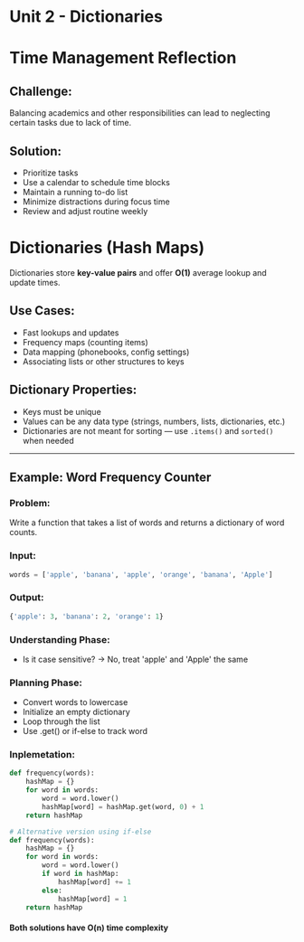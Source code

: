 # Unit 2 - Dictionaries

# Time Management Reflection

## Challenge:
Balancing academics and other responsibilities can lead to neglecting certain tasks due to lack of time.

## Solution:
- Prioritize tasks
- Use a calendar to schedule time blocks
- Maintain a running to-do list
- Minimize distractions during focus time
- Review and adjust  routine weekly

# Dictionaries (Hash Maps)

Dictionaries store **key-value pairs** and offer **O(1)** average lookup and update times.

## Use Cases:
- Fast lookups and updates
- Frequency maps (counting items)
- Data mapping (phonebooks, config settings)
- Associating lists or other structures to keys

## Dictionary Properties:
- Keys must be unique
- Values can be any data type (strings, numbers, lists, dictionaries, etc.)
- Dictionaries are not meant for sorting — use `.items()` and `sorted()` when needed

---

## Example: Word Frequency Counter

### Problem:
Write a function that takes a list of words and returns a dictionary of word counts.

### Input:
```python
words = ['apple', 'banana', 'apple', 'orange', 'banana', 'Apple']
```

### Output:
```python
{'apple': 3, 'banana': 2, 'orange': 1}
```

### Understanding Phase: 
- Is it case sensitive? → No, treat 'apple' and 'Apple' the same

### Planning Phase:
- Convert words to lowercase
- Initialize an empty dictionary
- Loop through the list
- Use .get() or if-else to track word 

### Inplemetation:
```python
def frequency(words):
    hashMap = {}
    for word in words:
        word = word.lower()
        hashMap[word] = hashMap.get(word, 0) + 1
    return hashMap
```

```python
# Alternative version using if-else
def frequency(words):
    hashMap = {}
    for word in words:
        word = word.lower()
        if word in hashMap:
            hashMap[word] += 1
        else:
            hashMap[word] = 1
    return hashMap
```

#### Both solutions have O(n) time complexity